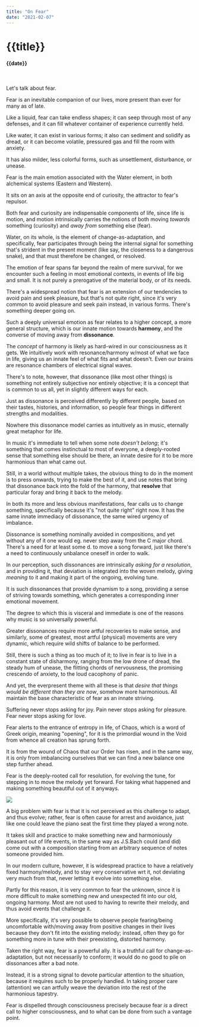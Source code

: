 ```yaml
---
title: "On Fear"
date: "2021-02-07"
---
```

# {{title}}

#### {{date}}

<br>

Let's talk about fear.

Fear is an inevitable companion of our lives, more present than ever for many as of late.

Like a liquid, fear can take endless shapes; it can seep through most of any defenses, and it can fill whatever container of experience currently held.

Like water, it can exist in various forms; it also can sediment and solidify as dread, or it can become volatile, pressured gas and fill the room with anxiety.

It has also milder, less colorful forms, such as unsettlement, disturbance, or unease.

Fear is the main emotion associated with the Water element, in both alchemical systems (Eastern and Western).

It sits on an axis at the opposite end of curiosity, the attractor to fear's repulsor.

Both fear and curiosity are indispensable components of life, since life is motion, and motion intrinsically carries the notions of both moving *towards* something (curiosity) and *away from* something else (fear).

Water, on its whole, is the element of change-as-adaptation, and specifically, fear participates through being the internal signal for something that's strident in the present moment (like say, the closeness to a dangerous snake), and that must therefore be changed, or resolved.

The emotion of fear spans far beyond the realm of mere survival, for we encounter such a feeling in most emotional contexts, in events of life big and small. It is not purely a prerogative of the material body, or of its needs.

There's a widespread notion that fear is an extension of our tendencies to avoid pain and seek pleasure, but that's not quite right, since it's very common to avoid pleasure and seek pain instead, in various forms. There's something deeper going on.

Such a deeply universal emotion as fear relates to a higher concept, a more general structure, which is our innate motion towards **harmony**, and the converse of moving away from **dissonance**.

The *concept* of harmony is likely as hard-wired in our consciousness as it gets. We intuitively work with resonance/harmony w/most of what we face in life, giving us an innate feel of what fits and what doesn't. Even our brains are resonance chambers of electrical signal waves.

There's to note, however, that dissonance (like most other things) is something not entirely subjective nor entirely objective; it is a concept that is common to us all, yet in slightly different ways for each.

Just as dissonance is perceived differently by different people, based on their tastes, histories, and information, so people fear things in different strengths and modalities.

Nowhere this dissonance model carries as intuitively as in music, eternally great metaphor for life.

In music it's immediate to tell when some note _doesn't belong_; it's something that comes instinctual to most of everyone, a deeply-rooted sense that something else should be there, an innate desire for it to be more harmonious than what came out.

Still, in a world without multiple takes, the obvious thing to do in the moment is to press onwards, trying to make the best of it, and use notes that bring that dissonance back into the fold of the harmony, that **resolve** that particular foray and bring it back to the melody.

In both its more and less obvious manifestations, fear calls us to change something, specifically because it's "not quite right" right now. It has the same innate immediacy of dissonance, the same wired urgency of imbalance.

Dissonance is something nominally avoided in compositions, and yet without any of it one would eg. never step away from the C major chord. There's a need for at least some d. to move a song forward, just like there's a need to continuously unbalance oneself in order to walk.

In our perception, such dissonances are intrinsically *asking for a resolution*, and in providing it, that deviation is integrated into the woven melody, giving *meaning* to it and making it part of the ongoing, evolving tune.

It is such dissonances that provide dynamism to a song, providing a sense of striving towards something, which generates a corresponding inner emotional movement.

The degree to which this is visceral and immediate is one of the reasons why music is so universally powerful.

Greater dissonances require more artful recoveries to make sense, and similarly, some of greatest, most artful (physical) movements are very dynamic, which require wild shifts of balance to be performed.

Still, there is such a thing as too much of it; to live in fear is to live in a constant state of disharmony, ranging from the low drone of dread, the steady hum of unease, the flitting chords of nervousness, the promising crescendo of anxiety, to the loud cacophony of panic.

And yet, the everpresent theme with all these is that _desire that things would be different than they are now_, somehow more harmonious. All maintain the base characteristic of fear as an innate striving.

Suffering never stops asking for joy.
Pain never stops asking for pleasure.
Fear never stops asking for love.

Fear alerts to the entrance of entropy in life, of Chaos, which is a word of Greek origin, meaning "opening", for it is the primordial wound in the Void from whence all creation has sprung forth.

It is from the wound of Chaos that our Order has risen, and in the same way, it is only from imbalancing ourselves that we can find a new balance one step further ahead.

Fear is the deeply-rooted call for resolution, for evolving the tune, for stepping in to move the melody yet forward. For taking what happened and making something beautiful out of it anyways.

![](https://dev.goalcast.com/wp-content/uploads/2018/05/Bob-Ross-Quote-2.jpg)

A big problem with fear is that it is not perceived as this challenge to adapt, and thus evolve; rather, fear is often cause for arrest and avoidance, just like one could leave the piano seat the first time they played a wrong note.

It takes skill and practice to make something new and harmoniously pleasant out of life events, in the same way as J.S.Bach could (and did) come out with a composition starting from an arbitrary sequence of notes someone provided him.

In our modern culture, however, it is widespread practice to have a relatively fixed harmony/melody, and to stay very conservative wrt it, not deviating very much from that, never letting it evolve into something else.

Partly for this reason, it is very common to fear the unknown, since it is more difficult to make something new and unexpected fit into our old, ongoing harmony. Most are not used to having to rewrite their melody, and thus avoid events that challenge it.

More specifically, it's very possible to observe people fearing/being uncomfortable with/moving away from positive changes in their lives because they don't fit into the existing melody; instead, often they go for something more in tune with their preexisting, distorted harmony.

Taken the right way, fear is a powerful ally. It is a truthful call for change-as-adaptation, but not necessarily to conform; it would do no good to pile on dissonances after a bad note.

Instead, it is a strong signal to devote particular attention to the situation, because it requires such to be properly handled. In taking proper care (attention) we can artfully weave the deviation into the rest of the harmonious tapestry.

Fear is dispelled through consciousness precisely because fear *is* a direct call to higher consciousness, and to what can be done from such a vantage point.